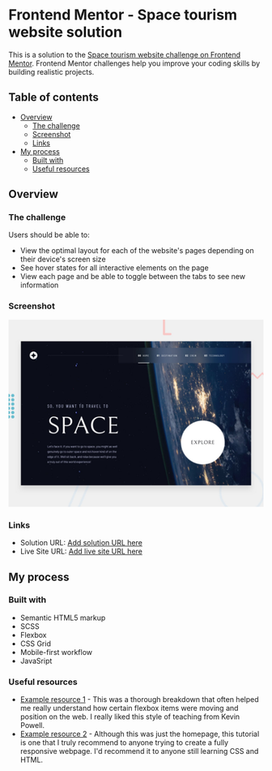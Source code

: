 # Frontend Mentor - Space tourism website solution

This is a solution to the [Space tourism website challenge on Frontend Mentor](https://www.frontendmentor.io/challenges/space-tourism-multipage-website-gRWj1URZ3). Frontend Mentor challenges help you improve your coding skills by building realistic projects.

## Table of contents

- [Overview](#overview)
  - [The challenge](#the-challenge)
  - [Screenshot](#screenshot)
  - [Links](#links)
- [My process](#my-process)
  - [Built with](#built-with)
  - [Useful resources](#useful-resources)

## Overview

### The challenge

Users should be able to:

- View the optimal layout for each of the website's pages depending on their device's screen size
- See hover states for all interactive elements on the page
- View each page and be able to toggle between the tabs to see new information

### Screenshot

![](./preview.jpg)

### Links

- Solution URL: [Add solution URL here](https://https://github.com/Kwabena2K/kwabenaOsei-Project1)
- Live Site URL: [Add live site URL here](https://multipageweb.netlify.app)

## My process

### Built with

- Semantic HTML5 markup
- SCSS
- Flexbox
- CSS Grid
- Mobile-first workflow
- JavaSript

### Useful resources

- [Example resource 1](https://www.youtube.com/watch?v=lRaL-8qZ0mM&) - This was a thorough breakdown that often helped me really understand how certain flexbox items were moving and position on the web. I really liked this style of teaching from Kevin Powell.
- [Example resource 2](https://www.youtube.com/watch?v=NlJw4YZAzjg&t=3793s) - Although this was just the homepage, this tutorial is one that I truly recommend to anyone trying to create a fully responsive webpage. I'd recommend it to anyone still learning CSS and HTML.
